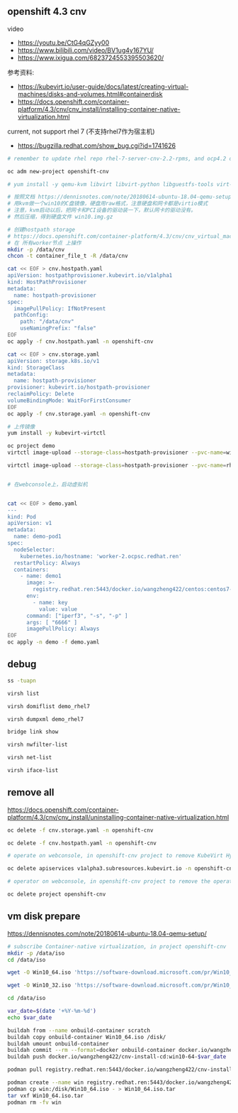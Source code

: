 ## openshift 4.3 cnv

video
- https://youtu.be/CtG4qGZyy00
- https://www.bilibili.com/video/BV1ug4y167YU/
- https://www.ixigua.com/6823724553395503620/

参考资料:
- https://kubevirt.io/user-guide/docs/latest/creating-virtual-machines/disks-and-volumes.html#containerdisk
- https://docs.openshift.com/container-platform/4.3/cnv/cnv_install/installing-container-native-virtualization.html

current, not support rhel 7 (不支持rhel7作为宿主机)
- https://bugzilla.redhat.com/show_bug.cgi?id=1741626

```bash
# remember to update rhel repo rhel-7-server-cnv-2.2-rpms, and ocp4.2 ocp4.3 repo

oc adm new-project openshift-cnv

# yum install -y qemu-kvm libvirt libvirt-python libguestfs-tools virt-install virt-top kubevirt-virtctl

# 按照文档 https://dennisnotes.com/note/20180614-ubuntu-18.04-qemu-setup/
# 用kvm做一个win10的C盘镜像，硬盘用raw格式，注意硬盘和网卡都是virtio模式
# 注意，kvm启动以后，把网卡和PCI设备的驱动装一下，默认网卡的驱动没有。
# 然后压缩，得到硬盘文件 win10.img.gz

# 创建hostpath storage
# https://docs.openshift.com/container-platform/4.3/cnv/cnv_virtual_machines/cnv_virtual_disks/cnv-configuring-local-storage-for-vms.html
# 在 所有worker节点 上操作
mkdir -p /data/cnv
chcon -t container_file_t -R /data/cnv

cat << EOF > cnv.hostpath.yaml
apiVersion: hostpathprovisioner.kubevirt.io/v1alpha1
kind: HostPathProvisioner
metadata:
  name: hostpath-provisioner
spec:
  imagePullPolicy: IfNotPresent
  pathConfig:
    path: "/data/cnv" 
    useNamingPrefix: "false" 
EOF
oc apply -f cnv.hostpath.yaml -n openshift-cnv

cat << EOF > cnv.storage.yaml
apiVersion: storage.k8s.io/v1
kind: StorageClass
metadata:
  name: hostpath-provisioner 
provisioner: kubevirt.io/hostpath-provisioner
reclaimPolicy: Delete 
volumeBindingMode: WaitForFirstConsumer 
EOF
oc apply -f cnv.storage.yaml -n openshift-cnv

# 上传镜像
yum install -y kubevirt-virtctl

oc project demo
virtctl image-upload --storage-class=hostpath-provisioner --pvc-name=win10-pvc --pvc-size=40Gi --image-path=./win10.img.gz

virtctl image-upload --storage-class=hostpath-provisioner --pvc-name=rhel7-pvc --pvc-size=21Gi --image-path=./rhel7.qcow2.gz


# 在webconsole上，启动虚拟机


cat << EOF > demo.yaml
---
kind: Pod
apiVersion: v1
metadata:
  name: demo-pod1
spec:
  nodeSelector:
    kubernetes.io/hostname: 'worker-2.ocpsc.redhat.ren'
  restartPolicy: Always
  containers:
    - name: demo1
      image: >- 
        registry.redhat.ren:5443/docker.io/wangzheng422/centos:centos7-test
      env:
        - name: key
          value: value
      command: ["iperf3", "-s", "-p" ]
      args: [ "6666" ]
      imagePullPolicy: Always
EOF
oc apply -n demo -f demo.yaml

```

## debug

```bash
ss -tuapn

virsh list    

virsh domiflist demo_rhel7

virsh dumpxml demo_rhel7

bridge link show

virsh nwfilter-list

virsh net-list

virsh iface-list

```

## remove all
https://docs.openshift.com/container-platform/4.3/cnv/cnv_install/uninstalling-container-native-virtualization.html
```bash
oc delete -f cnv.storage.yaml -n openshift-cnv

oc delete -f cnv.hostpath.yaml -n openshift-cnv

# operate on webconsole, in openshift-cnv project to remove KubeVirt HyperConverged then

oc delete apiservices v1alpha3.subresources.kubevirt.io -n openshift-cnv

# operator on webconsole, in openshift-cnv project to remove the operator, then

oc delete project openshift-cnv

```

## vm disk prepare
https://dennisnotes.com/note/20180614-ubuntu-18.04-qemu-setup/
```bash
# subscribe Container-native virtualization, in project openshift-cnv
mkdir -p /data/iso
cd /data/iso

wget -O Win10_64.iso 'https://software-download.microsoft.com/pr/Win10_1909_Chinese(Simplified)_x64.iso?t=eeb3ff41-31fa-4423-b091-b364f0c65482&e=1583067030&h=d7f9f101d9e34a4c064633df703c679a'

wget -O Win10_32.iso 'https://software-download.microsoft.com/pr/Win10_1909_Chinese(Simplified)_x32.iso?t=eeb3ff41-31fa-4423-b091-b364f0c65482&e=1583067030&h=8a5a2f277a4e967f300f36576bf6d5d9'

cd /data/iso

var_date=$(date '+%Y-%m-%d')
echo $var_date

buildah from --name onbuild-container scratch
buildah copy onbuild-container Win10_64.iso /disk/
buildah umount onbuild-container 
buildah commit --rm --format=docker onbuild-container docker.io/wangzheng422/cnv-install-cd:win10-64-$var_date
buildah push docker.io/wangzheng422/cnv-install-cd:win10-64-$var_date

podman pull registry.redhat.ren:5443/docker.io/wangzheng422/cnv-install-cd:win10-64-2020-02-29

podman create --name win registry.redhat.ren:5443/docker.io/wangzheng422/cnv-install-cd:win10-64-2020-02-29 ls
podman cp win:/disk/Win10_64.iso - > Win10_64.iso.tar
tar vxf Win10_64.iso.tar
podman rm -fv win


```